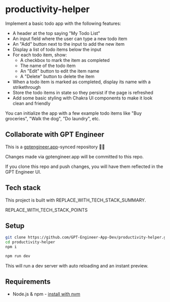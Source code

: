 # productivity-helper

Implement a basic todo app with the following features:

- A header at the top saying "My Todo List"
- An input field where the user can type a new todo item
- An "Add" button next to the input to add the new item
- Display a list of todo items below the input 
- For each todo item, show:
  - A checkbox to mark the item as completed
  - The name of the todo item
  - An "Edit" button to edit the item name
  - A "Delete" button to delete the item
- When a todo item is marked as completed, display its name with a strikethrough 
- Store the todo items in state so they persist if the page is refreshed
- Add some basic styling with Chakra UI components to make it look clean and friendly

You can initialize the app with a few example todo items like "Buy groceries", "Walk the dog", "Do laundry", etc.

## Collaborate with GPT Engineer

This is a [gptengineer.app](https://gptengineer.app)-synced repository 🌟🤖

Changes made via gptengineer.app will be committed to this repo.

If you clone this repo and push changes, you will have them reflected in the GPT Engineer UI.

## Tech stack

This project is built with REPLACE_WITH_TECH_STACK_SUMMARY.

REPLACE_WITH_TECH_STACK_POINTS

## Setup

```sh
git clone https://github.com/GPT-Engineer-App-Dev/productivity-helper.git
cd productivity-helper
npm i
```

```sh
npm run dev
```

This will run a dev server with auto reloading and an instant preview.

## Requirements

- Node.js & npm - [install with nvm](https://github.com/nvm-sh/nvm#installing-and-updating)
